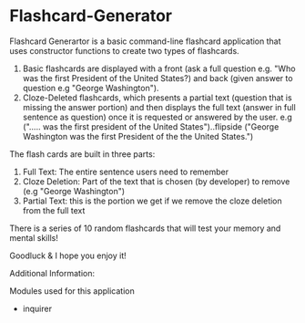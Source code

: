 # Flashcard-Generator

Flashcard Generartor is a basic command-line flashcard application that uses constructor functions to create two types of flashcards.

1. Basic flashcards are displayed with a front (ask a full question e.g. "Who was the first President of the United States?) and back (given answer to question e.g "George Washington").
2. Cloze-Deleted flashcards, which presents a partial text (question that is missing the answer portion) and then displays the full text (answer in full sentence as question) once it is requested or answered by the user. e.g ("..... was the first president of the United States")..flipside ("George Washington was the first President of the the United States.")

The flash cards are built in three parts:
1. Full Text: The entire sentence users need to remember
2. Cloze Deletion: Part of the text that is chosen (by developer) to remove (e.g "George Washington")
3. Partial Text: this is the portion we get if we remove the cloze deletion from the full text

There is a series of 10 random flashcards that will test your memory and mental skills! 

Goodluck & I hope you enjoy it! 

Additional Information: 

Modules used for this application
 - inquirer


